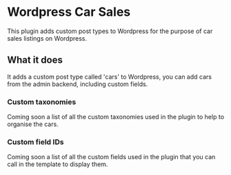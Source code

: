 # Wordpress Car Sales
This plugin adds custom post types to Wordpress for the purpose of car sales listings on Wordpress.

## What it does
It adds a custom post type called 'cars' to Wordpress, you can add cars from the admin backend, including custom fields.

### Custom taxonomies

Coming soon a list of all the custom taxonomies used in the plugin to help to organise the cars.

### Custom field IDs

Coming soon a list of all the custom fields used in the plugin that you can call in the template to display them.

